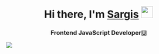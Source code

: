 <h1 align="center">Hi there, I'm <a href="linkedin.com/in/sargis-tadevosyan-2579541ab/" target="_blank">Sargis</a> 
<img src="https://github.com/blackcater/blackcater/raw/main/images/Hi.gif" height="32"/></h1>
<h3 align="center">Frontend JavaScript Developer🇺</h3>
<img src="https://github-profile-summary-cards.vercel.app/api/cards/productive-time?username=saqotadevosyan&theme=solarized_dark"/>
<!-- BLOG-POST-LIST:START -->
<!-- BLOG-POST-LIST:END -->
